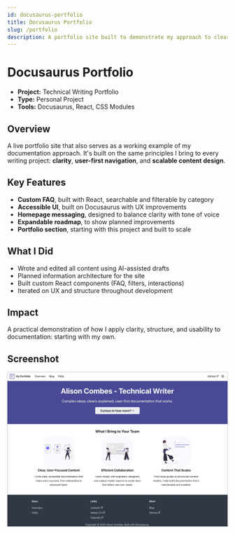 ```yaml
---
id: docusaurus-portfolio
title: Docusaurus Portfolio
slug: /portfolio
description: A portfolio site built to demonstrate my approach to clear, scalable documentation.
---
```


# Docusaurus Portfolio

- **Project:** Technical Writing Portfolio
- **Type:** Personal Project
- **Tools:** Docusaurus, React, CSS Modules

## Overview  
A live portfolio site that also serves as a working example of my documentation approach.   It's built on the same principles I bring to every writing project: **clarity**, **user-first navigation**, and **scalable content design**.

## Key Features  
- **Custom FAQ**, built with React, searchable and filterable by category  
- **Accessible UI**, built on Docusaurus with UX improvements  
- **Homepage messaging**, designed to balance clarity with tone of voice
- **Expandable roadmap**, to show planned improvements
- **Portfolio section**, starting with this project and built to scale

## What I Did  
- Wrote and edited all content using AI-assisted drafts  
- Planned information architecture for the site  
- Built custom React components (FAQ, filters, interactions)  
- Iterated on UX and structure throughout development

## Impact  
A practical demonstration of how I apply clarity, structure, and usability to documentation: starting with my own.

## Screenshot
![Docusaurus portfolio site - Alison Combes](./alison-combes-portfolio.jpeg)